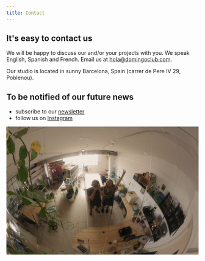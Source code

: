 ```yaml
---
title: Contact
---
```




## It's easy to contact us

We will be happy to discuss our and/or your projects with you. We speak English, Spanish and French. Email us at [hola@domingoclub.com](mailto:hola@domingoclub.com).

Our studio is located in sunny Barcelona, Spain (carrer de Pere IV 29, Poblenou).

## To be notified of our future news

- subscribe to our [newsletter](newsletter.html)
- follow us on [Instagram](https://instagram.com/domingoclub)

![This is us in our studio in Barcelona](IMG_6031.jpg)